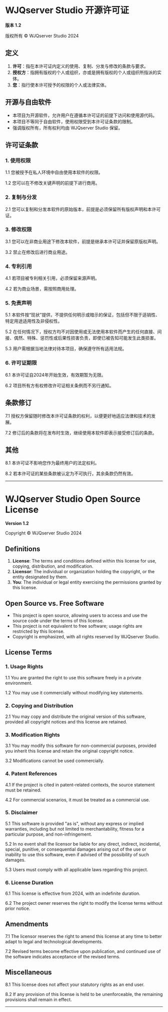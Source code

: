 # WJQserver Studio 开源许可证

**版本 1.2**

版权所有 © WJQserver Studio 2024

## 定义

1. **许可**：指在本许可证内定义的使用、复制、分发与修改的条款与要求。
2. **授权方**：指拥有版权的个人或组织，亦或是拥有版权的个人或组织所指派的实体。
3. **您**：指行使本许可授予的权限的个人或法律实体。

## 开源与自由软件

- 本项目为开源软件，允许用户在遵循本许可证的前提下访问和使用源代码。
- 本项目不等同于自由软件，使用权限受到本许可证条款的限制。
- 强调版权所有，所有权利均由 WJQserver Studio 保留。

## 许可证条款

### 1. 使用权限

1.1 您被授予在私人环境中自由使用本软件的权限。

1.2 您可以在不修改关键声明的前提下进行商用。

### 2. 复制与分发

2.1 您可以复制和分发本软件的原始版本，前提是必须保留所有版权声明和本许可证。

### 3. 修改权限

3.1 您可以在非商业用途下修改本软件，前提是继承本许可证并保留原版权声明。

3.2 禁止在修改后进行商业用途。

### 4. 专利引用

4.1 若项目被专利相关引用，必须保留来源声明。

4.2 若为商业场景，需按照商用处理。

### 5. 免责声明

5.1 本软件按“现状”提供，不提供任何明示或暗示的保证，包括但不限于适销性、特定用途适用性及非侵权性。

5.2 在任何情况下，授权方均不对因使用或无法使用本软件而产生的任何直接、间接、偶然、特殊、惩罚性或后果性损害负责，即使已被告知可能发生此类损害。

5.3 用户需根据当地法律对待本项目，确保遵守所有适用法规。

### 6. 许可证期限

6.1 本许可证自2024年开始生效，有效期暂为无限。

6.2 项目所有方有权修改许可证相关条例而不另行通知。

## 条款修订

7.1 授权方保留随时修改本许可证条款的权利，以便更好地适应法律和技术的发展。

7.2 修订后的条款将在发布时生效，继续使用本软件即表示接受修订后的条款。

## 其他

8.1 本许可证不影响您作为最终用户的法定权利。

8.2 若本许可证的某些条款被认定为不可执行，其余条款仍然有效。

---

# WJQserver Studio Open Source License

**Version 1.2**

Copyright © WJQserver Studio 2024

## Definitions

1. **License**: The terms and conditions defined within this license for use, copying, distribution, and modification.
2. **Licensor**: The individual or organization holding the copyright, or the entity designated by them.
3. **You**: The individual or legal entity exercising the permissions granted by this license.

## Open Source vs. Free Software

- This project is open source, allowing users to access and use the source code under the terms of this license.
- This project is not equivalent to free software; usage rights are restricted by this license.
- Copyright is emphasized, with all rights reserved by WJQserver Studio.

## License Terms

### 1. Usage Rights

1.1 You are granted the right to use this software freely in a private environment.

1.2 You may use it commercially without modifying key statements.

### 2. Copying and Distribution

2.1 You may copy and distribute the original version of this software, provided all copyright notices and this license are retained.

### 3. Modification Rights

3.1 You may modify this software for non-commercial purposes, provided you inherit this license and retain the original copyright notice.

3.2 Modifications cannot be used commercially.

### 4. Patent References

4.1 If the project is cited in patent-related contexts, the source statement must be retained.

4.2 For commercial scenarios, it must be treated as a commercial use.

### 5. Disclaimer

5.1 This software is provided "as is", without any express or implied warranties, including but not limited to merchantability, fitness for a particular purpose, and non-infringement.

5.2 In no event shall the licensor be liable for any direct, indirect, incidental, special, punitive, or consequential damages arising out of the use or inability to use this software, even if advised of the possibility of such damages.

5.3 Users must comply with all applicable laws regarding this project.

### 6. License Duration

6.1 This license is effective from 2024, with an indefinite duration.

6.2 The project owner reserves the right to modify the license terms without prior notice.

## Amendments

7.1 The licensor reserves the right to amend this license at any time to better adapt to legal and technological developments.

7.2 Revised terms become effective upon publication, and continued use of the software indicates acceptance of the revised terms.

## Miscellaneous

8.1 This license does not affect your statutory rights as an end user.

8.2 If any provision of this license is held to be unenforceable, the remaining provisions shall remain in effect.

---
